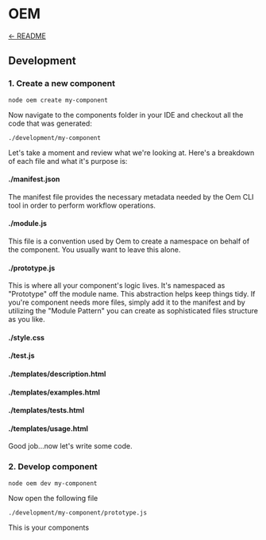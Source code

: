 # OEM

[&larr; README](../README.md)

## Development

### 1. Create a new component

    node oem create my-component

Now navigate to the components folder in your IDE and checkout all the code that was generated:

    ./development/my-component

Let's take a moment and review what we're looking at. Here's a breakdown of each file and what it's purpose is:

#### ./manifest.json
The manifest file provides the necessary metadata needed by the Oem CLI tool in order to perform workflow operations.

#### ./module.js
This file is a convention used by Oem to create a namespace on behalf of the component. You usually want to leave this alone.

#### ./prototype.js
This is where all your component's logic lives. It's namespaced as "Prototype" off the module name. This abstraction helps keep things tidy. If you're component needs more files, simply add it to the manifest and by utilizing the "Module Pattern" you can create as sophisticated files structure as you like.

#### ./style.css
#### ./test.js
#### ./templates/description.html
#### ./templates/examples.html
#### ./templates/tests.html
#### ./templates/usage.html

Good job...now let's write some code.

### 2. Develop component

    node oem dev my-component

Now open the following file

    ./development/my-component/prototype.js

This is your components 